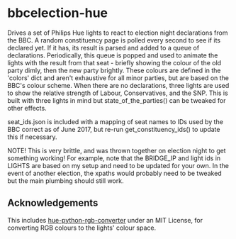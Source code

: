 # bbcelection-hue

Drives a set of Philips Hue lights to react to election night declarations from the BBC.
A random constituency page is polled every second to see if its declared yet. If it has,
its result is parsed and added to a queue of declarations. Periodically, this queue is popped
and used to animate the lights with the result from that seat - briefly showing the colour of the
old party dimly, then the new party brightly. These colours are defined in the 'colors' dict and
aren't exhaustive for all minor parties, but are based on the BBC's colour scheme. When there are
no declarations, three lights are used to show the relative strength of Labour, Conservatives, and the
SNP. This is built with three lights in mind but state_of_the_parties() can be tweaked for other effects.

seat_ids.json is included with a mapping of seat names to IDs used by the BBC correct as
of June 2017, but re-run get_constituency_ids() to update this if necessary.

NOTE! This is very brittle, and was thrown together on election night to get something working!
For example, note that the BRIDGE_IP and light ids in LIGHTS are based on my setup and need to be updated for your own.
In the event of another election, the xpaths would probably need to be tweaked but the main plumbing should
still work.

## Acknowledgements
This includes [hue-python-rgb-converter](https://github.com/benknight/hue-python-rgb-converter) under an MIT License,
for converting RGB colours to the lights' colour space.